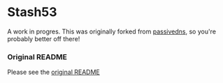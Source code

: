 # Stash53

A work in progres. This was originally forked from [passivedns](https://github.com/gamelinux/passivedns), so you're probably better off there!


### Original README

Please see the [original README](README)
